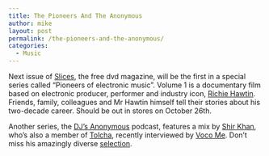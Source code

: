 ```yaml
---
title: The Pioneers And The Anonymous
author: mike
layout: post
permalink: /the-pioneers-and-the-anonymous/
categories:
  - Music
---
```

Next issue of [Slices][1], the free dvd magazine, will be the first in a special series called &#8220;Pioneers of electronic music&#8221;. Volume 1 is a documentary film based on electronic producer, performer and industry icon, [Richie Hawtin][2]. Friends, family, colleagues and Mr Hawtin himself tell their stories about his two-decade career. Should be out in stores on October 26th.

Another series, the [DJ&#8217;s Anonymous][3] podcast, features a mix by [Shir Khan][4], who&#8217;s also a member of [Tolcha][5], recently interviewed by [Voco Me][6]. Don&#8217;t miss his amazingly diverse [selection][7].

 [1]: http://www.eb-slices.net/
 [2]: http://www.richiehawtin.com/
 [3]: http://www.djsanonymous.org/
 [4]: http://www.dj-shirkhan.de/
 [5]: http://www.tolcha.de
 [6]: http://www.voco-me.de/special/tolcha/
 [7]: http://www.djsanonymous.org/artwork/05/
